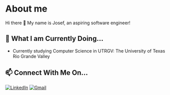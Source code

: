 # About me
Hi there 👋 My name is Josef, an aspiring software engineer!

## 🌱 What I am Currently Doing...
- Currently studying Computer Science in UTRGV: The University of Texas Rio Grande Valley

## 📫 Connect With Me On...
[![LinkedIn](https://custom-icon-badges.demolab.com/badge/LinkedIn-0A66C2?logo=linkedin-white&logoColor=fff)](www.linkedin.com/in/joseflarrazabal)
[![Gmail](https://img.shields.io/badge/Gmail-D14836?logo=gmail&logoColor=white)](mailto:joseflarrazabal1@gmail.com)
<!--
**Josef-Larrazabal/Josef-Larrazabal** is a ✨ _special_ ✨ repository because its `README.md` (this file) appears on your GitHub profile.

Here are some ideas to get you started:

- 🔭 I’m currently working on ...
- 🌱 I’m currently learning ...
- 👯 I’m looking to collaborate on ...
- 🤔 I’m looking for help with ...
- 💬 Ask me about ...
- 📫 How to reach me: ...
- 😄 Pronouns: ...
- ⚡ Fun fact: ...
-->
